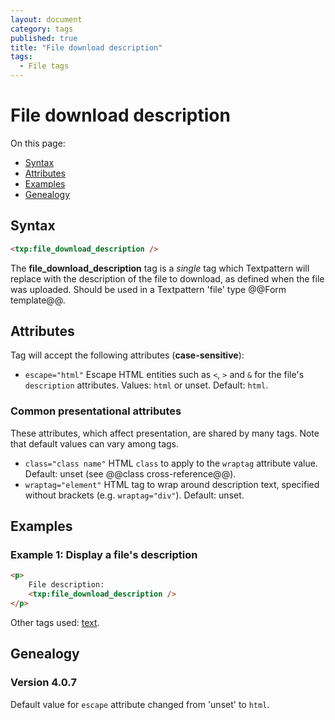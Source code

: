 ```yaml
---
layout: document
category: tags
published: true
title: "File download description"
tags:
  - File tags
---
```


# File download description

On this page:

* [Syntax](#user-content-syntax)
* [Attributes](#user-content-attributes)
* [Examples](#user-content-examples)
* [Genealogy](#user-content-genealogy)

## Syntax

~~~ html
<txp:file_download_description />
~~~

The **file_download_description** tag is a *single* tag which Textpattern will replace with the description of the file to download, as defined when the file was uploaded. Should be used in a Textpattern 'file' type @@Form template@@.

## Attributes

Tag will accept the following attributes (**case-sensitive**):

* `escape="html"`
Escape HTML entities such as `<`, `>` and `&` for the file's `description` attributes.
Values: `html` or unset.
Default: `html`.

### Common presentational attributes

These attributes, which affect presentation, are shared by many tags. Note that default values can vary among tags.

* `class="class name"`
HTML `class` to apply to the `wraptag` attribute value.
Default: unset (see @@class cross-reference@@).
* `wraptag="element"`
HTML tag to wrap around description text, specified without brackets (e.g. `wraptag="div"`).
Default: unset.

## Examples

### Example 1: Display a file's description

~~~ html
<p>
    File description:
    <txp:file_download_description />
</p>
~~~

Other tags used: [text](text).

## Genealogy

### Version 4.0.7

Default value for `escape` attribute changed from 'unset' to `html`.
